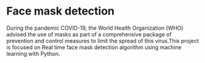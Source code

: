 # Face mask detection

During the pandemic COVID-19, the World Health Organization (WHO) advised the use of masks as part of a comprehensive package of prevention and control 
measures to limit the spread of this virus.This project is focused on Real time face mask detection algorithm using machine learning with Python.
